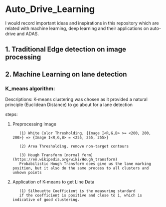 # Auto_Drive_Learning
I would record important ideas and inspirations in this repository which are related with machine learning, deep learning and their applications on auto-drive and ADAS.

## 1. Traditional Edge detection on image processing 

## 2. Machine Learning on lane detection

### K_means algorithm:
Descriptions: K-means clustering was chosen as it provided a natural principle (Euclidean Distance) to go about for a lane detection

steps: 
1. Preprocessing Image

          (1) White Color Thresholding, {Image I<R,G,B> >= <200, 200, 200>} => {Image I<R,G,B> = <255, 255, 255>}
          
          (2) Area Thresholding, remove non-target contours
          
          (3) Hough Transform [normal form](https://en.wikipedia.org/wiki/Hough_transform)
          Probabilistic Hough Transform does give us the lane marking position, but it also do the same process to all clusters and unkown points
          
2. Application of K-means to get Line Data
       
          (1) Silhouette Coefficient is the measuring standard
          if the coefficient is positive and close to 1, which is indicative of good clustering.
